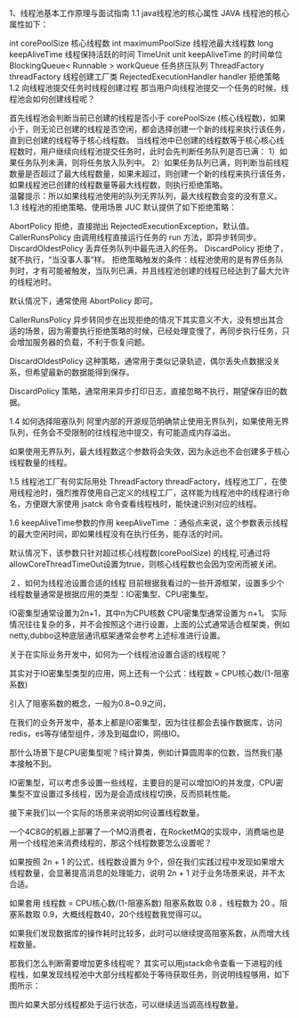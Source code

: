 1、线程池基本工作原理与面试指南
1.1 java线程池的核心属性
JAVA 线程池的核心属性如下：

int corePoolSize 核心线程数
int maximumPoolSize 线程池最大线程数
long keepAliveTime 线程保持活跃的时间
TimeUnit unit keepAliveTime 的时间单位
BlockingQueue< Runnable > workQueue 任务挤压队列
ThreadFactory threadFactory 线程创建工厂类
RejectedExecutionHandler handler 拒绝策略
1.2 向线程池提交任务时线程创建过程
那当用户向线程池提交一个任务的时候，线程池会如何创建线程呢？

首先线程池会判断当前已创建的线程是否小于 corePoolSize  (核心线程数)，如果小于，则无论已创建的线程是否空闲，都会选择创建一个新的线程来执行该任务，直到已创建的线程等于核心线程数。
当线程池中已创建的线程数等于核心核心线程数时，用户继续向线程池提交任务时，此时会先判断任务队列是否已满：
1）如果任务队列未满，则将任务放入队列中。
2）如果任务队列已满，则判断当前线程数量是否超过了最大线程数量，如果未超过，则创建一个新的线程来执行该任务，如果线程池已创建的线程数量等最大线程数，则执行拒绝策略。  
温馨提示：所以如果线程池使用的队列无界队列，最大线程数会变的没有意义。
1.3 线程池的拒绝策略、使用场景
JUC 默认提供了如下拒绝策略：

AbortPolicy 拒绝，直接抛出 RejectedExecutionException，默认值。
CallerRunsPolicy 由调用线程直接运行任务的 run 方法，即异步转同步。
DiscardOldestPolicy 丢弃任务队列中最先进入的任务。
DiscardPolicy 拒绝了，就不执行，“当没事人事”样。
拒绝策略触发的条件：线程池使用的是有界任务队列时，才有可能被触发，当队列已满，并且线程池创建的线程已经达到了最大允许的线程池时。

默认情况下，通常使用 AbortPolicy 即可。

CallerRunsPolicy 异步转同步在出现拒绝的情况下其实意义不大，没有想出其合适的场景，因为需要执行拒绝策略的时候，已经处理变慢了，再同步执行任务，只会增加服务器的负载，不利于恢复问题。

DiscardOldestPolicy 这种策略，通常用于类似记录轨迹，偶尔丢失点数据没关系，但希望最新的数据能得到保存。

DiscardPolicy 策略，通常用来异步打印日志，直接忽略不执行，期望保存旧的数据。

1.4 如何选择阻塞队列
阿里内部的开源规范明确禁止使用无界队列，如果使用无界队列，任务会不受限制的往线程池中提交，有可能造成内存溢出。

如果使用无界队列，最大线程数这个参数将会失效，因为永远也不会创建多于核心线程数量的线程。

1.5 线程池工厂有何实际用处
ThreadFactory threadFactory，线程池工厂，在使用线程池时，强烈推荐使用自己定义的线程工厂，这样能为线程池中的线程进行命名，方便跟大家使用 jsatck 命令查看线程栈时，能快速识别对应的线程。

1.6 keepAliveTime参数的作用
keepAliveTime ：通俗点来说，这个参数表示线程的最大空闲时间，即如果线程没有在执行任务，能存活的时间。

默认情况下，该参数只针对超过核心线程数(corePoolSize) 的线程,可通过将allowCoreThreadTimeOut设置为true，则核心线程数也会因为空闲而被关闭。

２、如何为线程池设置合适的线程
目前根据我看过的一些开源框架，设置多少个线程数量通常是根据应用的类型：IO密集型、CPU密集型。

IO密集型通常设置为2n+1，其中n为CPU核数
CPU密集型通常设置为 n+1。
实际情况往往复杂的多，并不会按照这个进行设置，上面的公式通常适合框架类，例如netty,dubbo这种底层通讯框架通常会参考上述标准进行设置。

关于在实际业务开发中，如何为一个线程池设置合适的线程呢？

其实对于IO密集型类型的应用，网上还有一个公式：线程数 = CPU核心数/(1-阻塞系数)

引入了阻塞系数的概念，一般为0.8~0.9之间，

在我们的业务开发中，基本上都是IO密集型，因为往往都会去操作数据库，访问redis，es等存储型组件，涉及到磁盘IO，网络IO。

那什么场景下是CPU密集型呢？纯计算类，例如计算圆周率的位数，当然我们基本接触不到。

IO密集型，可以考虑多设置一些线程，主要目的是可以增加IO的并发度，CPU密集型不宜设置过多线程，因为是会造成线程切换，反而损耗性能。

接下来我们以一个实际的场景来说明如何设置线程数量。

一个4C8G的机器上部署了一个MQ消费者，在RocketMQ的实现中，消费端也是用一个线程池来消费线程的，那这个线程数要怎么设置呢？

如果按照 2n + 1 的公式，线程数设置为 9个，但在我们实践过程中发现如果增大线程数量，会显著提高消息的处理能力，说明 2n + 1 对于业务场景来说，并不太合适。

如果套用 线程数 = CPU核心数/(1-阻塞系数) 阻塞系数取 0.8 ，线程数为 20 。阻塞系数取 0.9，大概线程数40，20个线程数我觉得可以。

如果我们发现数据库的操作耗时比较多，此时可以继续提高阻塞系数，从而增大线程数量。

那我们怎么判断需要增加更多线程呢？ 其实可以用jstack命令查看一下进程的线程栈，如果发现线程池中大部分线程都处于等待获取任务，则说明线程够用，如下图所示：

图片如果大部分线程都处于运行状态，可以继续适当调高线程数量。
